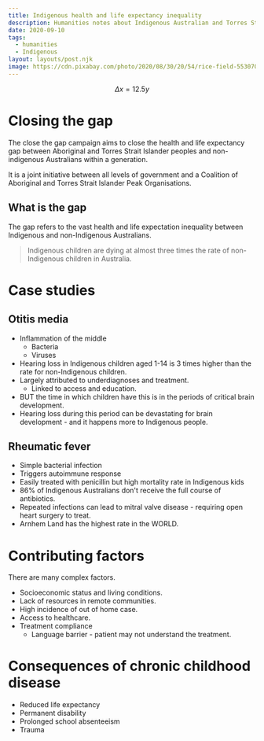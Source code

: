 ```yaml
---
title: Indigenous health and life expectancy inequality
description: Humanities notes about Indigenous Australian and Torres Strait Islander health and life expectancy inequality. Not a good source of news - this page is not kept updated.
date: 2020-09-10
tags:
  - humanities
  - Indigenous
layout: layouts/post.njk
image: https://cdn.pixabay.com/photo/2020/08/30/20/54/rice-field-5530707_1280.jpg
---
```


$$\Delta x = 12.5y$$

# Closing the gap

The close the gap campaign aims to close the health and life expectancy gap between Aboriginal and Torres Strait Islander peoples and non-indigenous Australians within a generation.

It is a joint initiative between all levels of government and a Coalition of Aboriginal and Torres Strait Islander Peak Organisations.

## What is the gap

The gap refers to the vast health and life expectation inequality between Indigenous and non-Indigenous Australians.

> Indigenous children are dying at almost three times the rate of non-Indigenous children in Australia.

# Case studies

## Otitis media

- Inflammation of the middle
    - Bacteria
    - Viruses
- Hearing loss in Indigenous children aged 1-14 is 3 times higher than the rate for non-Indigenous children.
- Largely attributed to underdiagnoses and treatment.
    - Linked to access and education.
- BUT the time in which children have this is in the periods of critical brain development.
- Hearing loss during this period can be devastating for brain development - and it happens more to Indigenous people.

## Rheumatic fever

- Simple bacterial infection
- Triggers autoimmune response
- Easily treated with penicillin but high mortality rate in Indigenous kids
- 86% of Indigenous Australians don't receive the full course of antibiotics.
- Repeated infections can lead to mitral valve disease - requiring open heart surgery to treat.
- Arnhem Land has the highest rate in the WORLD.

# Contributing factors

There are many complex factors.

- Socioeconomic status and living conditions.
- Lack of resources in remote communities.
- High incidence of out of home case.
- Access to healthcare.
- Treatment compliance
    - Language barrier - patient may not understand the treatment.

# Consequences of chronic childhood disease

- Reduced life expectancy
- Permanent disability
- Prolonged school absenteeism
- Trauma